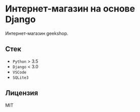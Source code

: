 # Интернет-магазин на основе Django

Интернет-магазин geekshop. 

## Стек

* `Python` > 3.5
* `Django` < 3.0
* `VSCode`
* `SQLite3`

## Лицензия

MIT

